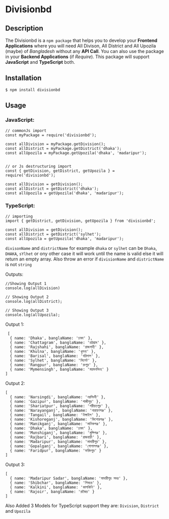 # Divisionbd

## Description

The Divisionbd is a `npm package` that helps you to develop your **Frontend Applications** where you will need All Divison, All District and All Upozila (maybe) of _Bangladesh_ without any **API Call**. You can also use the package in your **Backend Applications** (if _Require_). This package will support **JavaScript** and **TypeScript** both.

## Installation

```
$ npm install divisionbd
```

## Usage

### JavaScript:

```
// commonJs import
const myPackage = require('divisionbd');

const allDivision = myPackage.getDivision();
const allDistrict = myPackage.getDistrict('dhaka');
const allUpozila = myPackage.getUpozila('dhaka', 'madaripur');


// or Js destructuring import
const { getDivision, getDistrict, getUpozila } = require('divisionbd');

const allDivision = getDivision();
const allDistrict = getDistrict('dhaka');
const allUpozila = getUpozila('dhaka', 'madaripur');
```

### TypeScript:

```
// importing
import { getDistrict, getDivision, getUpozila } from 'divisionbd';

const allDivision = getDivision();
const allDistrict = getDistrict('sylhet');
const allUpozila = getUpozila('dhaka', 'madaripur');
```

`divisonName` and `districtName` for example `dhaka` or `sylhet` can be `Dhaka`, `DHAKA`, `sYlhet` or ony other case it will work until the name is valid else it will return an empty array. Also throw an error if `divisionName` and `districtName` is not `string`

Outputs:

```
//Showing Output 1
console.log(allDivision)

// Showing Output 2
console.log(allDistrict);

// Showing Output 3
console.log(allUpozila);
```

Output 1:

```
 [
  { name: 'Dhaka', banglaName: 'ঢাকা' },
  { name: 'Chattagram', banglaName: 'চট্টগ্রাম' },
  { name: 'Rajshahi', banglaName: 'রাজশাহী' },
  { name: 'Khulna', banglaName: 'খুলনা' },
  { name: 'Barisal', banglaName: 'বরিশাল' },
  { name: 'Sylhet', banglaName: 'সিলেট' },
  { name: 'Rangpur', banglaName: 'রংপুর' },
  { name: 'Mymensingh', banglaName: 'ময়মনসিংহ' }
]
```

Output 2:

```
[
  { name: 'Narsingdi', banglaName: 'নরসিংদী' },
  { name: 'Gazipur', banglaName: 'গাজীপুর' },
  { name: 'Shariatpur', banglaName: 'শরীয়তপুর' },
  { name: 'Narayanganj', banglaName: 'নারায়ণগঞ্জ' },
  { name: 'Tangail', banglaName: 'টাঙ্গাইল' },
  { name: 'Kishoreganj', banglaName: 'কিশোরগঞ্জ' },
  { name: 'Manikganj', banglaName: 'মানিকগঞ্জ' },
  { name: 'Dhaka', banglaName: 'ঢাকা' },
  { name: 'Munshiganj', banglaName: 'মুন্সিগঞ্জ' },
  { name: 'Rajbari', banglaName: 'রাজবাড়ী' },
  { name: 'Madaripur', banglaName: 'মাদারীপুর' },
  { name: 'Gopalganj', banglaName: 'গোপালগঞ্জ' },
  { name: 'Faridpur', banglaName: 'ফরিদপুর' }
]
```

Output 3:

```
[
  { name: 'Madaripur Sadar', banglaName: 'মাদারীপুর সদর' },
  { name: 'Shibchar', banglaName: 'শিবচর' },
  { name: 'Kalkini', banglaName: 'কালকিনি' },
  { name: 'Rajoir', banglaName: 'রাজৈর' }
]
```

Also Added 3 Models for TypeScript support they are: `Division`, `District` and `Upozila`
